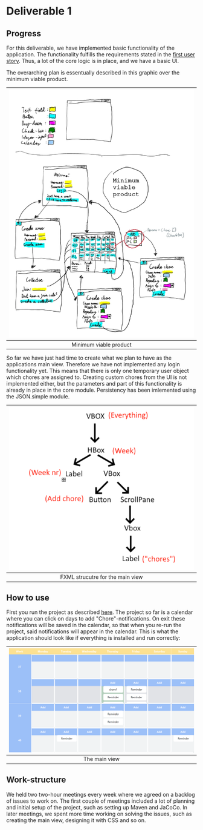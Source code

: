 # Deliverable 1
## Progress
For this deliverable, we have implemented basic functionality of the application. The functionality fulfills the requirements stated in the [first user story](UserStory1.md). Thus, a lot of the core logic is in place, and we have a basic UI. 

The overarching plan is essentually described in this graphic over the minimum viable product.

|![Structure](plan.jpg)|
|:--:|
|Minimum viable product| 

So far we have just had time to create what we plan to have as the applications main view. Therefore we have not implemented any login functionality yet. This means that there is only one temporary user object which chores are assigned to. Creating custom chores from the UI is not implemented either, but the parameters and part of this functionality is already in place in the core module. Persistency has been imlemented using the JSON.simple module.
 
|![Structure](/docs/release1/mainViewFxmlStructure.png)|
|:--:|
|FXML strucutre for the main view| 

## How to use
First you run the project as described [here](../../README.md).
The project so far is a calendar where you can click on days to add "Chore"-notifications. On exit these notifications will be saved in the calendar, so that when you re-run the project, said notifications will appear in the calendar. This is what the application should look like if everything is installed and run correctly:

|![Chore Manager](/docs/release1/app.png)|
|:--:|
|The main view|

## Work-structure
We held two two-hour meetings every week where we agreed on a backlog of issues to work on. The first couple of meetings included a lot of planning and initial setup of the project, such as setting up Maven and JaCoCo. In later meetings, we spent more time working on solving the issues, such as creating the main view, designing it with CSS and so on.